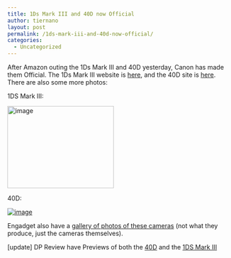 ```yaml
---
title: 1Ds Mark III and 40D now Official
author: tiernano
layout: post
permalink: /1ds-mark-iii-and-40d-now-official/
categories:
  - Uncategorized
---
```

After Amazon outing the 1Ds Mark III and 40D yesterday, Canon has made them Official. The 1Ds Mark III website is [here][1], and the 40D site is [here][2]. There are also some more photos:

1DS Mark III:

<a href="http://www.tiernanotoolephotography.com/blog/wp-content/1DsMarkIIIand40DnowOfficial_7B38/image.png" atomicselection="true"><img style="border-top-width: 0px; border-left-width: 0px; border-bottom-width: 0px; border-right-width: 0px" height="185" alt="image" src="http://www.tiernanotoolephotography.com/blog/wp-content/1DsMarkIIIand40DnowOfficial_7B38/image_thumb.png" width="240" border="0" /></a>

40D:

<a href="http://www.tiernanotoolephotography.com/blog/wp-content/1DsMarkIIIand40DnowOfficial_7B38/image_3.png" atomicselection="true"><img style="border-top-width: 0px; border-left-width: 0px; border-bottom-width: 0px; border-right-width: 0px" alt="image" src="http://www.tiernanotoolephotography.com/blog/wp-content/1DsMarkIIIand40DnowOfficial_7B38/image_thumb_3.png" border="0" /></a> 

Engadget also have a [gallery of photos of these cameras][3] (not what they produce, just the cameras themselves).

[update] DP Review have Previews of both the [40D][4]&nbsp;and the [1DS Mark III][5]

 [1]: http://www.usa.canon.com/consumer/controller?act=ModelInfoAct&fcategoryid=139&modelid=15710
 [2]: http://www.usa.canon.com/consumer/controller?act=ModelInfoAct&fcategoryid=139&modelid=15653
 [3]: http://www.engadget.com/photos/canons-eos-40d-and-eos-1ds-mark-iii-get-official/
 [4]: http://www.dpreview.com/news/0708/07082010canoneos40d.asp
 [5]: http://www.dpreview.com/news/0708/07082009canoneos1dsmarkiii.asp